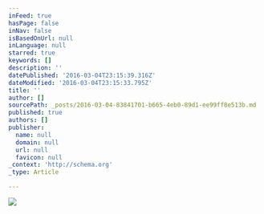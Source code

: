 ```yaml
---
inFeed: true
hasPage: false
inNav: false
isBasedOnUrl: null
inLanguage: null
starred: true
keywords: []
description: ''
datePublished: '2016-03-04T23:15:39.316Z'
dateModified: '2016-03-04T23:15:33.795Z'
title: ''
author: []
sourcePath: _posts/2016-03-04-83841701-b665-4eb0-89d1-ee99ff8e513b.md
published: true
authors: []
publisher:
  name: null
  domain: null
  url: null
  favicon: null
_context: 'http://schema.org'
_type: Article

---
```

![](https://the-grid-user-content.s3-us-west-2.amazonaws.com/e07fabf7-bef2-49f0-b3a1-83cb01eda047.png)